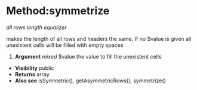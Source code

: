 # Method:symmetrize #

_all rows length equalizer_

makes the length of all rows and headers the same. If no $value is given
all unexistent cells will be filled with empty spaces

  1. **Argument** _mixed_  $value the value to fill the unexistent cells

  * **Visibility**  public
  * **Returns** array
  * **Also see** isSymmetric(), getAsymmetricRows(), symmetrize()
